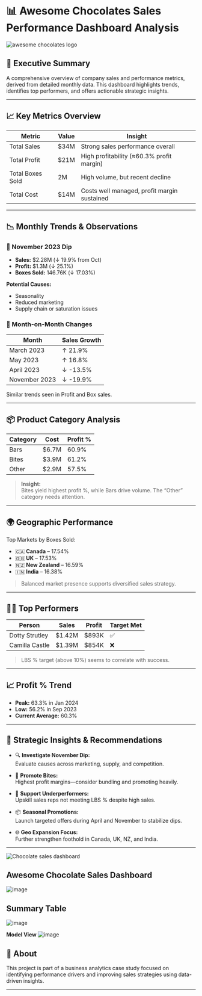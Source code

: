 # 📊 Awesome Chocolates Sales Performance Dashboard Analysis
![awesome chocolates logo](https://github.com/user-attachments/assets/5694455c-9f3c-4a07-be6b-7ef71b5cb6ae)


## 🧾 Executive Summary

A comprehensive overview of company sales and performance metrics, derived from detailed monthly data. This dashboard highlights trends, identifies top performers, and offers actionable strategic insights.

---

## 📈 Key Metrics Overview

| **Metric**        | **Value** | **Insight**                                  |
|-------------------|-----------|----------------------------------------------|
| Total Sales       | $34M      | Strong sales performance overall             |
| Total Profit      | $21M      | High profitability (≈60.3% profit margin)    |
| Total Boxes Sold  | 2M        | High volume, but recent decline              |
| Total Cost        | $14M      | Costs well managed, profit margin sustained  |

---

## 📉 Monthly Trends & Observations

### 🔻 November 2023 Dip
- **Sales:** $2.28M (↓ 19.9% from Oct)
- **Profit:** $1.3M (↓ 25.1%)
- **Boxes Sold:** 146.76K (↓ 17.03%)

**Potential Causes:**
- Seasonality
- Reduced marketing
- Supply chain or saturation issues

### 🔁 Month-on-Month Changes

| **Month**       | **Sales Growth** |
|------------------|------------------|
| March 2023       | ↑ 21.9%          |
| May 2023         | ↑ 16.8%          |
| April 2023       | ↓ -13.5%         |
| November 2023    | ↓ -19.9%         |

Similar trends seen in Profit and Box sales.

---

## 📦 Product Category Analysis

| **Category** | **Cost** | **Profit %** |
|--------------|----------|--------------|
| Bars         | $6.7M    | 60.9%        |
| Bites        | $3.9M    | 61.2%        |
| Other        | $2.9M    | 57.5%        |

> **Insight:**  
> Bites yield highest profit %, while Bars drive volume. The “Other” category needs attention.

---

## 🌍 Geographic Performance

Top Markets by Boxes Sold:
- 🇨🇦 **Canada** – 17.54%
- 🇬🇧 **UK** – 17.53%
- 🇳🇿 **New Zealand** – 16.59%
- 🇮🇳 **India** – 16.38%

> Balanced market presence supports diversified sales strategy.

---

## 👩‍💼 Top Performers

| **Person**         | **Sales** | **Profit** | **Target Met** |
|--------------------|-----------|------------|----------------|
| Dotty Strutley     | $1.42M    | $893K      | ✅             |
| Camilla Castle     | $1.39M    | $854K      | ❌             |

> LBS % target (above 10%) seems to correlate with success.

---

## 📈 Profit % Trend

- **Peak:** 63.3% in Jan 2024
- **Low:** 56.2% in Sep 2023
- **Current Average:** 60.3%

---

## 🧠 Strategic Insights & Recommendations

- 🔍 **Investigate November Dip:**  
  Evaluate causes across marketing, supply, and competition.

- 🚀 **Promote Bites:**  
  Highest profit margins—consider bundling and promoting heavily.

- 👥 **Support Underperformers:**  
  Upskill sales reps not meeting LBS % despite high sales.

- 📦 **Seasonal Promotions:**  
  Launch targeted offers during April and November to stabilize dips.

- 🌐 **Geo Expansion Focus:**  
  Further strengthen foothold in Canada, UK, NZ, and India.

---
![Chocolate sales dashboard](https://github.com/user-attachments/assets/44c8b711-af61-4656-9e1e-6e38eb22ad04)


## Awesome Chocolate Sales Dashboard 
![image](https://github.com/user-attachments/assets/e8066def-cebd-4ab6-8c6d-113e8b307b58)


## Summary Table
![image](https://github.com/user-attachments/assets/b3839acd-da0e-4db1-b3fa-d73c2cf20512)


**Model View**
![image](https://github.com/user-attachments/assets/3b15f9c6-3d32-43a7-8fde-e5ebd00f354b)

## 📌 About

This project is part of a business analytics case study focused on identifying performance drivers and improving sales strategies using data-driven insights.

---



